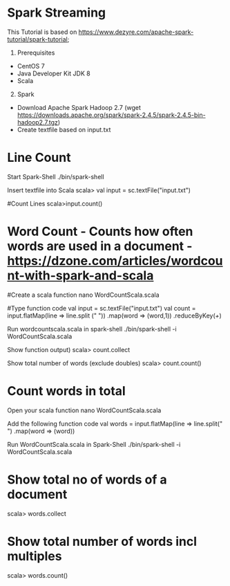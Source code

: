 # Spark Streaming

This Tutorial is based on https://www.dezyre.com/apache-spark-tutorial/spark-tutorial; 

1) Prerequisites
- CentOS 7
- Java Developer Kit JDK 8 
- Scala

2) Spark 
- Download Apache Spark Hadoop 2.7 (wget https://downloads.apache.org/spark/spark-2.4.5/spark-2.4.5-bin-hadoop2.7.tgz)
- Create textfile based on input.txt

# Line Count

Start Spark-Shell
./bin/spark-shell

Insert textfile into Scala
scala> val input = sc.textFile("input.txt")

#Count Lines
scala>input.count()

# Word Count - Counts how often words are used in a document - https://dzone.com/articles/wordcount-with-spark-and-scala

#Create a scala function 
nano WordCountScala.scala

#Type function code
val input = sc.textFile("input.txt")
val count = input.flatMap(line => line.split (" "))
.map(word => (word,1))
.reduceByKey(_+_)

Run wordcountscala.scala in spark-shell
./bin/spark-shell -i WordCountScala.scala

Show function output)
scala> count.collect

Show total number of words (exclude doubles)
scala> count.count()

# Count words in total
Open your scala function
nano WordCountScala.scala

Add the following function code
val words = input.flatMap(line => line.split(" ")
.map(word => (word))

Run WordCountScala.scala in Spark-Shell
./bin/spark-shell -i WordCountScala.scala

# Show total no of words of a document
scala> words.collect

# Show total number of words incl multiples
scala> words.count()



